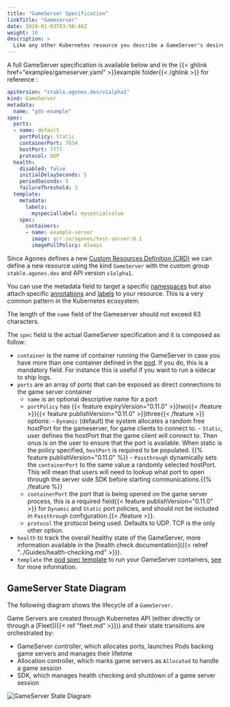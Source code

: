 ```yaml
---
title: "GameServer Specification"
linkTitle: "Gameserver"
date: 2019-01-03T03:58:48Z
weight: 10
description: >
  Like any other Kubernetes resource you describe a GameServer's desired state via a specification written in YAML or JSON to the Kubernetes API. The Agones controller will then change the actual state to the desired state.
---
```


A full GameServer specification is available below and in the {{< ghlink href="examples/gameserver.yaml" >}}example folder{{< /ghlink >}} for reference :

```yaml
apiVersion: "stable.agones.dev/v1alpha1"
kind: GameServer
metadata:
  name: "gds-example"
spec:
  ports:
  - name: default
    portPolicy: Static
    containerPort: 7654
    hostPort: 7777
    protocol: UDP
  health:
    disabled: false
    initialDelaySeconds: 5
    periodSeconds: 5
    failureThreshold: 3
  template:
    metadata:
      labels:
        myspeciallabel: myspecialvalue
    spec:
      containers:
      - name: example-server
        image: gcr.io/agones/test-server:0.1
        imagePullPolicy: Always
```

Since Agones defines a new [Custom Resources Definition (CRD)](https://kubernetes.io/docs/concepts/api-extension/custom-resources/) we can define a new resource using the kind `GameServer` with the custom group `stable.agones.dev` and API version `v1alpha1`.

You can use the metadata field to target a specific [namespaces](https://kubernetes.io/docs/concepts/overview/working-with-objects/namespaces/) 
but also attach specific [annotations](https://kubernetes.io/docs/concepts/overview/working-with-objects/annotations/) and [labels](https://kubernetes.io/docs/concepts/overview/working-with-objects/labels/) to your resource. This is a very common pattern in the Kubernetes ecosystem.

The length of the `name` field of the Gameserver should not exceed 63 characters.

The `spec` field is the actual GameServer specification and it is composed as follow:

- `container` is the name of container running the GameServer in case you have more than one container defined in the [pod](https://kubernetes.io/docs/concepts/workloads/pods/pod-overview/). If you do,  this is a mandatory field. For instance this is useful if you want to run a sidecar to ship logs.
- `ports` are an array of ports that can be exposed as direct connections to the game server container
  - `name` is an optional descriptive name for a port
  - `portPolicy` has {{< feature expiryVersion="0.11.0" >}}two{{< /feature >}}{{< feature publishVersion="0.11.0" >}}three{{< /feature >}} options:
        - `Dynamic` (default) the system allocates a random free hostPort for the gameserver, for game clients to connect to.
        - `Static`, user defines the hostPort that the game client will connect to. Then onus is on the user to ensure that the port is available. When static is the policy specified, `hostPort` is required to be populated.
{{% feature publishVersion="0.11.0" %}}        - `Passthrough` dynamically sets the `containerPort` to the same value a randomly selected hostPort. This will mean that users will need to lookup what port to open through the server side SDK before starting communications.{{% /feature %}}
  - `containerPort` the port that is being opened on the game server process, this is a required field{{< feature publishVersion="0.11.0" >}} for <code>Dynamic</code> and <code>Static</code> port policies, and should not be included in <code>Passthrough</code> configuration.{{< /feature >}}.
  - `protocol` the protocol being used. Defaults to UDP. TCP is the only other option.
- `health` to track the overall healthy state of the GameServer, more information available in the [health check documentation]({{< relref "../Guides/health-checking.md" >}}).
- `template` the [pod spec template](https://v1-10.docs.kubernetes.io/docs/reference/generated/kubernetes-api/v1.10/#podtemplatespec-v1-core) to run your GameServer containers, [see](https://kubernetes.io/docs/concepts/workloads/pods/pod-overview/#pod-templates) for more information.

## GameServer State Diagram

The following diagram shows the lifecycle of a `GameServer`. 

Game Servers are created through Kubernetes API (either directly or through a [Fleet]({{< ref "fleet.md" >}})) and their state transitions are orchestrated by:

- GameServer controller, which allocates ports, launches Pods backing game servers and manages their lifetime
- Allocation controller, which marks game servers as `Allocated` to handle a game session
- SDK, which manages health checking and shutdown of a game server session

![GameServer State Diagram](../../../diagrams/gameserver-states.dot.png)